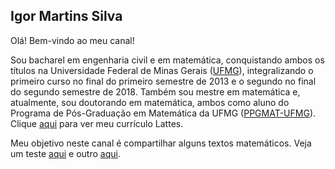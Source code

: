 ## Igor Martins Silva 

Olá! Bem-vindo ao meu canal!

Sou bacharel em engenharia civil e em matemática, conquistando ambos os títulos na Universidade Federal de Minas Gerais (<a href="https://ufmg.br/" target="_blank">UFMG</a>), integralizando o primeiro curso no final do primeiro semestre de 2013 e o segundo no final do segundo semestre de 2018. Também sou mestre em matemática e, atualmente, sou doutorando em matemática, ambos como aluno do Programa de Pós-Graduação em Matemática da UFMG (<a href="http://www.mat.ufmg.br/posgrad/" target="_blank">PPGMAT-UFMG</a>). Clique <a href="http://lattes.cnpq.br/0813946669161934" target="_blank">aqui</a> para ver meu currículo Lattes.

Meu objetivo neste canal é compartilhar alguns textos matemáticos. Veja um teste <a href="" target="_blank">aqui</a> e outro <a href="" target="_blank">aqui</a>.
